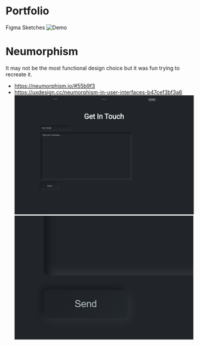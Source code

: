 # Portfolio

Figma Sketches
![Demo](Portfolio-UI/ProjectGrayscale.jpg)

# Neumorphism 
It may not be the most functional design choice but it was fun trying to recreate it.
  - https://neumorphism.io/#55b9f3
  - https://uxdesign.cc/neumorphism-in-user-interfaces-b47cef3bf3a6
![Demo](Portfolio-UI/contact.png)
![Demo](Portfolio-UI/contact-button.png)
